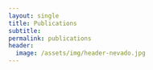 ```yaml
---
layout: single
title: Publications
subtitle:
permalink: publications 
header:
  image: /assets/img/header-nevado.jpg
---
```


<script src="https://bibbase.org/show?bib=https%3A%2F%2Fbibbase.org%2Fzotero-mypublications%2Frosariorogel&jsonp=1"></script>
